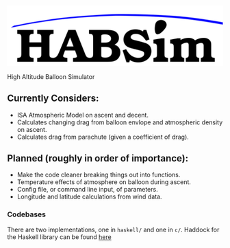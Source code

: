 <img src="etc/habsim.svg" alt="HABSim">

High Altitude Balloon Simulator

## Currently Considers:

* ISA Atmospheric Model on ascent and decent.
* Calculates changing drag from balloon envlope and atmospheric density on
  ascent.
* Calculates drag from parachute (given a coefficient of drag).

## Planned (roughly in order of importance):

* Make the code cleaner breaking things out into functions.
* Temperature effects of atmosphere on balloon during ascent.
* Config file, or command line input, of parameters.
* Longitude and latitude calculations from wind data.

### Codebases

There are two implementations, one in `haskell/` and one in `c/`.
Haddock for the Haskell library can be found
[here](https://kg4sgp.github.io/habsim/)
